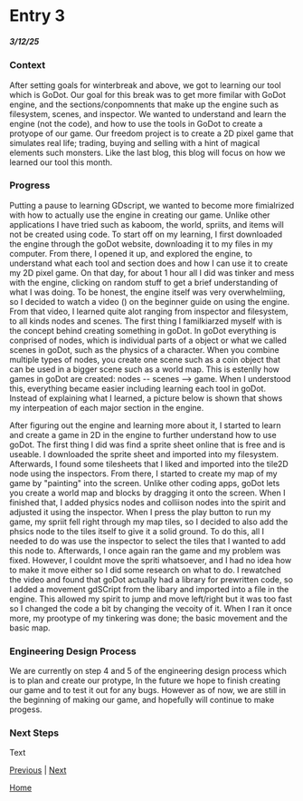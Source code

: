 # Entry 3
##### 3/12/25

### Context
After setting goals for winterbreak and above, we got to learning our tool which is GoDot. Our goal for this break was to get more fimilar with GoDot engine, and the sections/conpomnents that make up the engine such as filesystem, scenes, and inspector. We wanted to understand and learn the engine (not the code), and how to use the tools in GoDot to create a protyope of our game. Our freedom project is to create a 2D pixel game that simulates real life; trading, buying and selling with a hint of magical elements such monsters. Like the last blog, this blog will focus on how we learned our tool this month. 

### Progress
Putting a pause to learning GDscript, we wanted to become more fimialrized with how to actually use the engine in creating our game. Unlike other applications I have tried such as kaboom, the world, spriits, and items will not be created using code. To start off on my learning, I first downloaded the engine through the goDot website, downloading it to my files in my computer. From there, I opened it up, and explored the engine, to understand what each tool and section does and how I can use it to create my 2D pixel game. On that day, for about 1 hour all I did was tinker and mess with the engine, clicking on random stuff to get a brief understanding of what I was doing. To be honest, the engine itself was very overwhelmiing, so I decided to watch a video () on the beginner guide on using the engine. From that video, I learned quite alot ranging from inspector and filesystem, to all kinds nodes and scenes. The first thing I familkiarzed myself with is the concept behind creating something in goDot. In goDot everything is conprised of nodes, which is individual parts of a object or what we called scenes in goDot, such as the physics of a character. When you combine multiple types of nodes, you create one scene such as a coin object that can be used in a bigger scene such as a world map. This is estenlly how games in goDot are created: nodes -- scenes --> game. When I understood this, everything became easier including learning each tool in goDot. Instead of explaining what I learned, a picture below is shown that shows my interpeation of each major section in the engine. 

After figuring out the engine and learning more about it, I started to learn and create a game in 2D in the engine to further understand how to use goDot. The first thing I did was find a sprite sheet online that is free and is useable. I downloaded the sprite sheet and imported into my filesystem. Afterwards, I found some tilesheets that I liked and imported into the tile2D node using the inspectors. From there, I started to create my map of my game by "painting" into the screen. Unlike other coding apps, goDot lets you create a world map and blocks by dragging it onto the screen. When I finished that, I added physics nodes and colliison nodes into the spirit and adjusted it using the inspector. When I press the play button to run my game, my spriit fell right through my map tiles, so I decided to also add the phsics node to the tiles itself to give it a solid ground. To do this, all I needed to do was use the inspector to select the tiles that I wanted to add this node to. Afterwards, I once again ran the game and my problem was fixed. However, I couldnt move the spriti whatsoever, and I had no idea how to make it move either so I did some research on what to do. I rewatched the video and found that goDot actually had a library for prewritten code, so I added a movement gdSCript from the libary and imported into a file in the engine. This allowed my spirit to jump and move left/right but it was too fast so I changed the code a bit by changing the vecoity of it. When I ran it once more, my prootype of my tinkering was done; the basic movement and the basic map. 



### Engineering Design Process
We are currently on step 4 and 5 of the engineering design process which is to plan and create our protype, In the future we hope to finish creating our game and to test it out for any bugs. However as of now, we are still in the beginning of making our game, and hopefully will continue to make progess. 


### Next Steps







Text

[Previous](entry02.md) | [Next](entry04.md)

[Home](../README.md)
